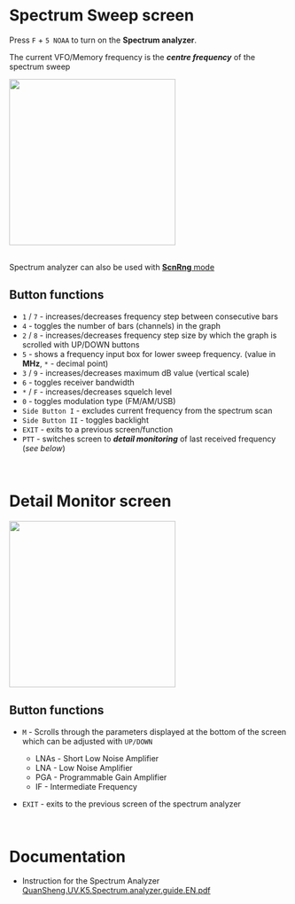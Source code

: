 # Spectrum Sweep screen
Press `F` + `5 NOAA` to turn on the **Spectrum analyzer**.<br>

The current VFO/Memory frequency is the **_centre frequency_** of the spectrum sweep


<img src="https://github.com/egzumer/uv-k5-firmware-custom/assets/148579604/80dfe424-f5d4-432b-9b95-32d116db9bd9" width=300 />
<br><br>

Spectrum analyzer can also be used with [**ScnRng** mode](./Radio-operation#scan-frequency-range-function)

##  Button functions
* `1` / `7` - increases/decreases frequency step between consecutive bars
* `4` - toggles the number of bars (channels) in the graph
* `2` / `8` - increases/decreases frequency step size by which the graph is scrolled with UP/DOWN buttons
* `5` - shows a frequency input box for lower sweep frequency. (value in **MHz**, `*` - decimal point)
* `3` / `9` - increases/decreases maximum dB value (vertical scale)
* `6` - toggles receiver bandwidth
* `*` / `F` - increases/decreases squelch level
* `0` - toggles modulation type (FM/AM/USB)
* `Side Button I` - excludes current frequency from the spectrum scan
* `Side Button II` - toggles backlight
* `EXIT` - exits to a previous screen/function
* `PTT` - switches screen to _**detail monitoring**_ of last received frequency (_see below_)
<br> 

# Detail Monitor screen
<img src="https://github.com/egzumer/uv-k5-firmware-custom/assets/148579604/e5bbde26-06a8-4dd6-8434-74ae99a8e101" width=300 />

##  Button functions
* `M` - Scrolls through the parameters displayed at the bottom of the screen which can be adjusted with `UP/DOWN`
   * LNAs - Short Low Noise Amplifier
   * LNA - Low Noise Amplifier
   * PGA - Programmable Gain Amplifier
   * IF - Intermediate Frequency

* `EXIT` - exits to the previous screen of the spectrum analyzer
<br> 

# Documentation
* Instruction for the Spectrum Analyzer
[QuanSheng.UV.K5.Spectrum.analyzer.guide.EN.pdf](https://github.com/egzumer/uv-k5-firmware-custom/files/13242741/QuanSheng.UV.K5.Spectrum.analyzer.guide.EN.pdf)



